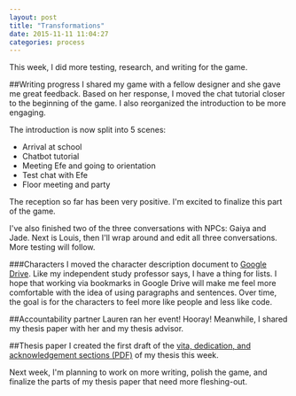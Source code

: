 ```yaml
---
layout: post
title: "Transformations"
date: 2015-11-11 11:04:27
categories: process
---
```


This week, I did more testing, research, and writing for the game.

##Writing progress
I shared my game with a fellow designer and she gave me great feedback. Based on her response, I moved the chat tutorial closer to the beginning of the game. I also reorganized the introduction to be more engaging.

The introduction is now split into 5 scenes:

- Arrival at school
- Chatbot tutorial
- Meeting Efe and going to orientation
- Test chat with Efe
- Floor meeting and party

The reception so far has been very positive. I'm excited to finalize this part of the game.

I've also finished two of the three conversations with NPCs: Gaiya and Jade. Next is Louis, then I'll wrap around and edit all three conversations. More testing will follow.

###Characters
I moved the character description document to [Google Drive](https://docs.google.com/document/d/1Y4w9P1WTTMDXKP-KPo8HfjRmpT7pMSyP8SmPdh5DbDA/edit?usp=sharing). Like  my independent study professor says, I have a thing for lists. I hope that working via bookmarks in Google Drive will make me feel more comfortable with the idea of using paragraphs and sentences. Over time, the goal is for the characters to feel more like people and less like code.

##Accountability partner
Lauren ran her event! Hooray! Meanwhile, I shared my thesis paper with her and my thesis advisor.

##Thesis paper
I created the first draft of the [vita, dedication, and acknowledgement sections (PDF)](/assets/docs/CattSmall_Preliminaries%23_2015-11-11.pdf) of my thesis this week.

Next week, I'm planning to work on more writing, polish the game, and finalize the parts of my thesis paper that need more fleshing-out.